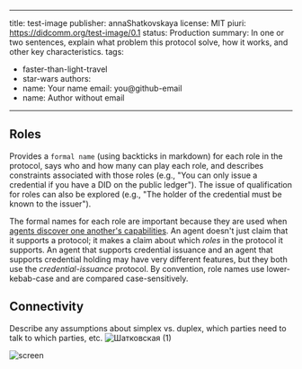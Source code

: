 ---
 title: test-image
 publisher: annaShatkovskaya
 license: MIT
 piuri: https://didcomm.org/test-image/0.1
 status: Production
 summary: In one or two sentences, explain what problem this protocol solve, how it works, and other key characteristics.
 tags:
   - faster-than-light-travel
   - star-wars
 authors:
   - name: Your name
     email: you@github-email
   - name: Author without email

 ---

 ## Roles

 Provides a `formal name` (using backticks in markdown) for each role in the protocol, says who and how many can play each role, and describes constraints associated with those roles (e.g., "You can only issue a credential if you have a DID on the public ledger"). The issue of qualification for roles can also be explored (e.g., "The holder of the credential must be known to the issuer").

 The formal names for each role are important because they are used when [agents discover one another's capabilities](https://github.com/hyperledger/aries-rfcs/tree/master/features/0031-discover-features). An agent doesn't just claim that it supports a protocol; it makes a claim about which *roles* in the protocol it supports. An agent that supports credential issuance and an agent that supports credential holding may have very different features, but they both use the _credential-issuance_ protocol. By convention, role names use lower-kebab-case and are compared case-sensitively.

 ## Connectivity

 Describe any assumptions about simplex vs. duplex, which parties need to talk to which parties, etc.
 ![Шатковская (1)](https://user-images.githubusercontent.com/89047134/133694026-54e3322d-b69e-4895-900d-6c4d988adb26.jpg)

 ![screen](https://user-images.githubusercontent.com/89047134/133694039-6019e21e-44d4-4be6-99fb-4e87dd34dd5e.jpg)
